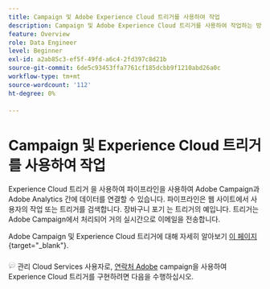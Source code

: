 ```yaml
---
title: Campaign 및 Adobe Experience Cloud 트리거를 사용하여 작업
description: Campaign 및 Adobe Experience Cloud 트리거를 사용하여 작업하는 방법을 알아봅니다
feature: Overview
role: Data Engineer
level: Beginner
exl-id: a2ab85c3-ef5f-49fd-a6c4-2fd397c8d21b
source-git-commit: 6de5c93453ffa7761cf185dcbb9f1210abd26a0c
workflow-type: tm+mt
source-wordcount: '112'
ht-degree: 0%

---
```


# Campaign 및 Experience Cloud 트리거를 사용하여 작업

Experience Cloud 트리거 을 사용하여 파이프라인을 사용하여 Adobe Campaign과 Adobe Analytics 간에 데이터를 연결할 수 있습니다. 파이프라인은 웹 사이트에서 사용자의 작업 또는 트리거를 검색합니다. 장바구니 포기 는 트리거의 예입니다. 트리거는 Adobe Campaign에서 처리되어 거의 실시간으로 이메일을 전송합니다.

Adobe Campaign 및 Experience Cloud 트리거에 대해 자세히 알아보기 [이 페이지](https://experienceleague.adobe.com/docs/campaign-classic/using/integrating-with-adobe-experience-cloud/experience-triggers/about-triggers.html){target=&quot;_blank&quot;}.

![](../assets/do-not-localize/speech.png)   관리 Cloud Services 사용자로, [연락처 Adobe](../start/campaign-faq.md#support) campaign을 사용하여 Experience Cloud 트리거를 구현하려면 다음을 수행하십시오.

